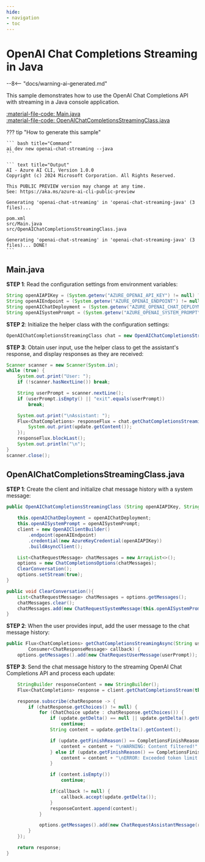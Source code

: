 ```yaml
---
hide:
- navigation
- toc
---
```

# OpenAI Chat Completions Streaming in Java

--8<-- "docs/warning-ai-generated.md"

This sample demonstrates how to use the OpenAI Chat Completions API with streaming in a Java console application.

[:material-file-code: Main.java](./samples/openai-chat-streaming-java/src/Main.java)  
[:material-file-code: OpenAIChatCompletionsStreamingClass.java](./samples/openai-chat-streaming-java/src/OpenAIChatCompletionsStreamingClass.java)  

??? tip "How to generate this sample"

    ``` bash title="Command"
    ai dev new openai-chat-streaming --java
    ```

    ``` text title="Output"
    AI - Azure AI CLI, Version 1.0.0
    Copyright (c) 2024 Microsoft Corporation. All Rights Reserved.

    This PUBLIC PREVIEW version may change at any time.
    See: https://aka.ms/azure-ai-cli-public-preview

    Generating 'openai-chat-streaming' in 'openai-chat-streaming-java' (3 files)...

    pom.xml
    src/Main.java
    src/OpenAIChatCompletionsStreamingClass.java

    Generating 'openai-chat-streaming' in 'openai-chat-streaming-java' (3 files)... DONE!
    ```


## Main.java

**STEP 1**: Read the configuration settings from environment variables:

``` java title="Main.java"
String openAIAPIKey = (System.getenv("AZURE_OPENAI_API_KEY") != null) ? System.getenv("AZURE_OPENAI_API_KEY") : "<insert your OpenAI API key here>";
String openAIEndpoint = (System.getenv("AZURE_OPENAI_ENDPOINT") != null) ? System.getenv("AZURE_OPENAI_ENDPOINT") : "<insert your OpenAI endpoint here>";
String openAIChatDeployment = (System.getenv("AZURE_OPENAI_CHAT_DEPLOYMENT") != null) ? System.getenv("AZURE_OPENAI_CHAT_DEPLOYMENT") : "<insert your OpenAI chat deployment name here>";
String openAISystemPrompt = (System.getenv("AZURE_OPENAI_SYSTEM_PROMPT") != null) ? System.getenv("AZURE_OPENAI_SYSTEM_PROMPT") : "You are a helpful AI assistant.";
```

**STEP 2**: Initialize the helper class with the configuration settings:

``` java title="Main.java"
OpenAIChatCompletionsStreamingClass chat = new OpenAIChatCompletionsStreamingClass(openAIAPIKey, openAIEndpoint, openAIChatDeployment, openAISystemPrompt);
```

**STEP 3**: Obtain user input, use the helper class to get the assistant's response, and display responses as they are received:

``` java title="Main.java"
Scanner scanner = new Scanner(System.in);
while (true) {
    System.out.print("User: ");
    if (!scanner.hasNextLine()) break;

    String userPrompt = scanner.nextLine();
    if (userPrompt.isEmpty() || "exit".equals(userPrompt))
        break;

    System.out.print("\nAssistant: ");
    Flux<ChatCompletions> responseFlux = chat.getChatCompletionsStreamingAsync(userPrompt, update -> {
        System.out.print(update.getContent());
    });
    responseFlux.blockLast();
    System.out.println("\n");
}
scanner.close();
```

## OpenAIChatCompletionsStreamingClass.java

**STEP 1**: Create the client and initialize chat message history with a system message:

``` java title="OpenAIChatCompletionsStreamingClass.java"
public OpenAIChatCompletionsStreamingClass (String openAIAPIKey, String openAIEndpoint, String openAIChatDeployment, String openAISystemPrompt) {

    this.openAIChatDeployment = openAIChatDeployment;
    this.openAISystemPrompt = openAISystemPrompt;
    client = new OpenAIClientBuilder()
        .endpoint(openAIEndpoint)
        .credential(new AzureKeyCredential(openAIAPIKey))
        .buildAsyncClient();

    List<ChatRequestMessage> chatMessages = new ArrayList<>();
    options = new ChatCompletionsOptions(chatMessages);
    ClearConversation();
    options.setStream(true);
}

public void ClearConversation(){
    List<ChatRequestMessage> chatMessages = options.getMessages();
    chatMessages.clear();
    chatMessages.add(new ChatRequestSystemMessage(this.openAISystemPrompt));
}
```

**STEP 2**: When the user provides input, add the user message to the chat message history:

``` java title="OpenAIChatCompletionsStreamingClass.java"
public Flux<ChatCompletions> getChatCompletionsStreamingAsync(String userPrompt,
        Consumer<ChatResponseMessage> callback) {
    options.getMessages().add(new ChatRequestUserMessage(userPrompt));
```

**STEP 3**: Send the chat message history to the streaming OpenAI Chat Completions API and process each update:

``` java title="OpenAIChatCompletionsStreamingClass.java"
    StringBuilder responseContent = new StringBuilder();
    Flux<ChatCompletions> response = client.getChatCompletionsStream(this.openAIChatDeployment, options);

    response.subscribe(chatResponse -> {
        if (chatResponse.getChoices() != null) {
            for (ChatChoice update : chatResponse.getChoices()) {
                if (update.getDelta() == null || update.getDelta().getContent() == null)
                    continue;
                String content = update.getDelta().getContent();

                if (update.getFinishReason() == CompletionsFinishReason.CONTENT_FILTERED) {
                    content = content + "\nWARNING: Content filtered!";
                } else if (update.getFinishReason() == CompletionsFinishReason.TOKEN_LIMIT_REACHED) {
                    content = content + "\nERROR: Exceeded token limit!";
                }

                if (content.isEmpty())
                    continue;

                if(callback != null) {
                	callback.accept(update.getDelta());
                }
                responseContent.append(content);
            }

            options.getMessages().add(new ChatRequestAssistantMessage(responseContent.toString()));
        }
    });

    return response;
}
```